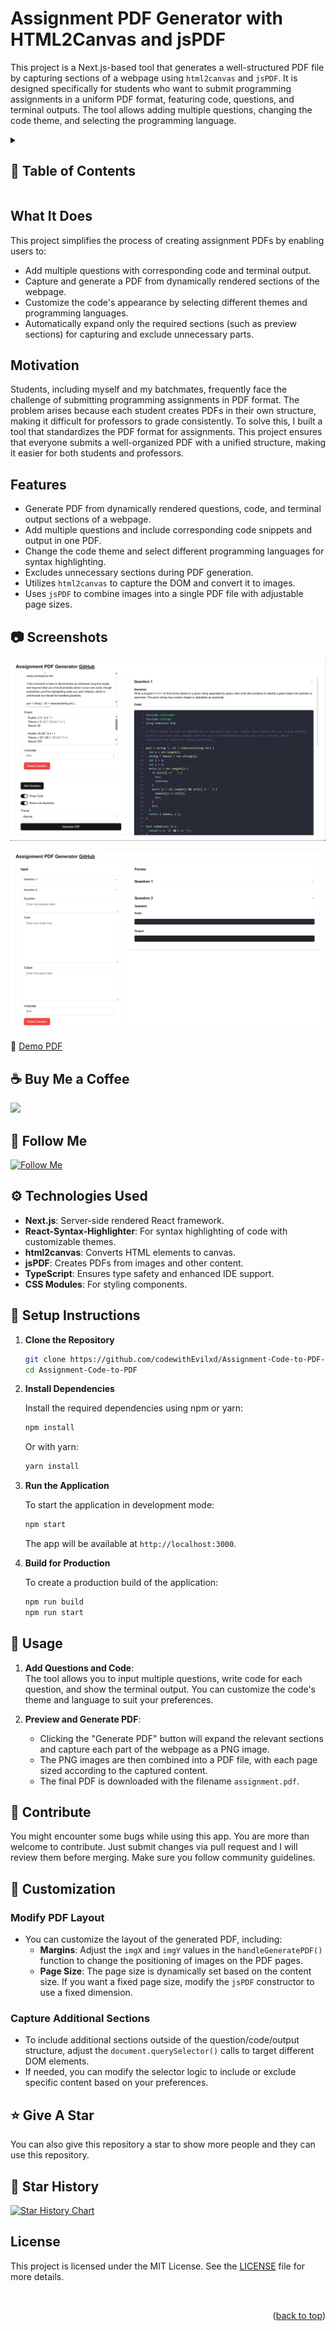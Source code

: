 # Assignment PDF Generator with HTML2Canvas and jsPDF

This project is a Next.js-based tool that generates a well-structured PDF file by capturing sections of a webpage using `html2canvas` and `jsPDF`. It is designed specifically for students who want to submit programming assignments in a uniform PDF format, featuring code, questions, and terminal outputs. The tool allows adding multiple questions, changing the code theme, and selecting the programming language.
<details>

<summary>

## :notebook_with_decorative_cover: Table of Contents

</summary>

- [What It Does](#what-it-does)
- [Motivation](#motivation)
- [Features](#features)
- [Technologies Used](#technologies-used)
- [Setup Instructions](#setup-instructions)
- [Usage](#usage)
- [Customization](#customization)
- [License](#license)

</details>

## What It Does
This project simplifies the process of creating assignment PDFs by enabling users to:
- Add multiple questions with corresponding code and terminal output.
- Capture and generate a PDF from dynamically rendered sections of the webpage.
- Customize the code's appearance by selecting different themes and programming languages.
- Automatically expand only the required sections (such as preview sections) for capturing and exclude unnecessary parts.

## Motivation
Students, including myself and my batchmates, frequently face the challenge of submitting programming assignments in PDF format. The problem arises because each student creates PDFs in their own structure, making it difficult for professors to grade consistently. To solve this, I built a tool that standardizes the PDF format for assignments. This project ensures that everyone submits a well-organized PDF with a unified structure, making it easier for both students and professors.

## Features
- Generate PDF from dynamically rendered questions, code, and terminal output sections of a webpage.
- Add multiple questions and include corresponding code snippets and output in one PDF.
- Change the code theme and select different programming languages for syntax highlighting.
- Excludes unnecessary sections during PDF generation.
- Utilizes `html2canvas` to capture the DOM and convert it to images.
- Uses `jsPDF` to combine images into a single PDF file with adjustable page sizes.

## :camera: Screenshots

![Realtime Preview](/.github/images/img1.png "Realtime Preview")

![Adding More Question](/.github/images/img2.png "Adding More Question")

:movie_camera: [Demo PDF](/.github/sample_pdf/assignment%20(5).pdf)

## :coffee: Buy Me a Coffee

[<img src="https://img.shields.io/badge/Buy_Me_A_Coffee-FFDD00?style=for-the-badge&logo=buy-me-a-coffee&logoColor=black" width="200" />](https://www.buymeacoffee.com/codewithevilxd "Buy me a Coffee")

## :rocket: Follow Me

[![Follow Me](https://img.shields.io/github/followers/idityage?style=social&label=Follow&maxAge=2592000)](https://github.com/codewihEvilxd "Follow Me")


## :gear: Technologies Used
- **Next.js**: Server-side rendered React framework.
- **React-Syntax-Highlighter**: For syntax highlighting of code with customizable themes.
- **html2canvas**: Converts HTML elements to canvas.
- **jsPDF**: Creates PDFs from images and other content.
- **TypeScript**: Ensures type safety and enhanced IDE support.
- **CSS Modules**: For styling components.

## :toolbox: Setup Instructions

1. **Clone the Repository**

   ```bash
   git clone https://github.com/codewithEvilxd/Assignment-Code-to-PDF-xd.git
   cd Assignment-Code-to-PDF
   ```

2. **Install Dependencies**

   Install the required dependencies using npm or yarn:

   ```bash
   npm install
   ```

   Or with yarn:

   ```bash
   yarn install
   ```

3. **Run the Application**

   To start the application in development mode:

   ```bash
   npm start
   ```

   The app will be available at `http://localhost:3000`.

4. **Build for Production**

   To create a production build of the application:

   ```bash
   npm run build
   npm run start
   ```

## :page_with_curl: Usage

1. **Add Questions and Code**:  
   The tool allows you to input multiple questions, write code for each question, and show the terminal output. You can customize the code's theme and language to suit your preferences.

2. **Preview and Generate PDF**: 
    - Clicking the "Generate PDF" button will expand the relevant sections and capture each part of the webpage as a PNG image.
    - The PNG images are then combined into a PDF file, with each page sized according to the captured content.
    - The final PDF is downloaded with the filename `assignment.pdf`.

## :raised_hands: Contribute

You might encounter some bugs while using this app. You are more than welcome to contribute. Just submit changes via pull request and I will review them before merging. Make sure you follow community guidelines.

## :wrench: Customization

### Modify PDF Layout

- You can customize the layout of the generated PDF, including:
  - **Margins**: Adjust the `imgX` and `imgY` values in the `handleGeneratePDF()` function to change the positioning of images on the PDF pages.
  - **Page Size**: The page size is dynamically set based on the content size. If you want a fixed page size, modify the `jsPDF` constructor to use a fixed dimension.

### Capture Additional Sections

- To include additional sections outside of the question/code/output structure, adjust the `document.querySelector()` calls to target different DOM elements.
- If needed, you can modify the selector logic to include or exclude specific content based on your preferences.

## :star: Give A Star

You can also give this repository a star to show more people and they can use this repository.

## :star2: Star History

<a href="https://star-history.com/#idityage/Assignment-Code-to-PDF&Timeline">
<picture>
  <source media="(prefers-color-scheme: dark)" srcset="https://api.star-history.com/svg?repos=idityage/Assignment-Code-to-PDF&type=Timeline&theme=dark" />
  <source media="(prefers-color-scheme: light)" srcset="https://api.star-history.com/svg?repos=idityage/Assignment-Code-to-PDF&type=Timeline" />
  <img alt="Star History Chart" src="https://api.star-history.com/svg?repos=idityage/Assignment-Code-to-PDF&type=Timeline" />
</picture>
</a>


## License

This project is licensed under the MIT License. See the [LICENSE](LICENSE) file for more details.

<br />
<p align="right">(<a href="#readme-top">back to top</a>)</p>
